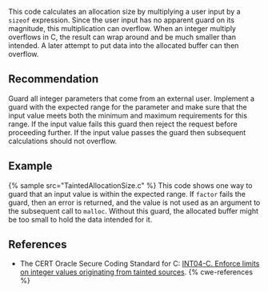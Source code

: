 This code calculates an allocation size by multiplying a user input by a `sizeof` expression. Since the user input has no apparent guard on its magnitude, this multiplication can overflow. When an integer multiply overflows in C, the result can wrap around and be much smaller than intended. A later attempt to put data into the allocated buffer can then overflow.


## Recommendation
Guard all integer parameters that come from an external user. Implement a guard with the expected range for the parameter and make sure that the input value meets both the minimum and maximum requirements for this range. If the input value fails this guard then reject the request before proceeding further. If the input value passes the guard then subsequent calculations should not overflow.


## Example
{% sample src="TaintedAllocationSize.c" %}
This code shows one way to guard that an input value is within the expected range. If `factor` fails the guard, then an error is returned, and the value is not used as an argument to the subsequent call to `malloc`. Without this guard, the allocated buffer might be too small to hold the data intended for it.


## References
* The CERT Oracle Secure Coding Standard for C: [INT04-C. Enforce limits on integer values originating from tainted sources](https://www.securecoding.cert.org/confluence/display/c/INT04-C.+Enforce+limits+on+integer+values+originating+from+tainted+sources).
{% cwe-references %}
